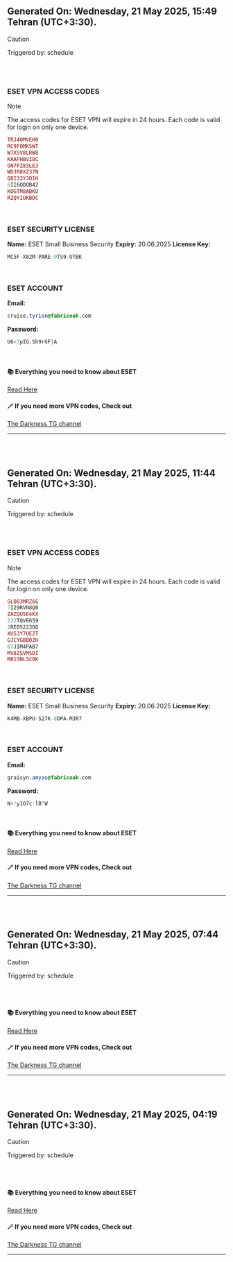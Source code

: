 ## Generated On: Wednesday, 21 May 2025, 15:49 Tehran (UTC+3:30).

> [!CAUTION]
> Triggered by: schedule

<br><br>

### ESET VPN ACCESS CODES

> [!NOTE]
> The access codes for ESET VPN will expire in 24 hours.
> Each code is valid for login on only one device.

```ruby
TRJ40MVEH0
RC9FOMKSWT
W7XSV8LRW8
KAAFHBVI8C
GN7FZ83LE3
WDJR8XZ37N
Q8I33YJO1H
6II6ODOB42
KOGTM8ABKU
RZQYIUKBDC
```

<br>

### ESET SECURITY LICENSE

**Name:** ESET Small Business Security
**Expiry:** 20.06.2025
**License Key:**

```POV-Ray SDL
MC5F-X82M-PARE-9TS9-UTBK
```

<br>

### ESET ACCOUNT

**Email:**

```CSS
cruise.tyrion@fabricoak.com
```

**Password:**

```POV-Ray SDL
U6<7pIG;Sh9rGF}A
```

<br>

#### 📚 Everything you need to know about ESET

[Read Here](https://t.me/F_NiREvil/2113)

#### 🪄 If you need more VPN codes, Check out

[The Darkness TG channel](https://t.me/Eset_key_trial)

---

<br><br>

## Generated On: Wednesday, 21 May 2025, 11:44 Tehran (UTC+3:30).

> [!CAUTION]
> Triggered by: schedule

<br><br>

### ESET VPN ACCESS CODES

> [!NOTE]
> The access codes for ESET VPN will expire in 24 hours.
> Each code is valid for login on only one device.

```ruby
SLO83MRZ6G
7I29RVN8Q0
ZAZQU5E4KX
232TQVE659
1RE0S223OQ
XU5JY7UEZT
GJCYGBB0ZH
07JIM4PAB7
MV8ZSVMSDI
M81SNLSC0K
```

<br>

### ESET SECURITY LICENSE

**Name:** ESET Small Business Security
**Expiry:** 20.06.2025
**License Key:**

```POV-Ray SDL
K4MB-XBPU-S27K-8DPA-M3R7
```

<br>

### ESET ACCOUNT

**Email:**

```CSS
graisyn.amyas@fabricoak.com
```

**Password:**

```POV-Ray SDL
N+!y1O7c:lB^W
```

<br>

#### 📚 Everything you need to know about ESET

[Read Here](https://t.me/F_NiREvil/2113)

#### 🪄 If you need more VPN codes, Check out

[The Darkness TG channel](https://t.me/Eset_key_trial)

---

<br><br>

## Generated On: Wednesday, 21 May 2025, 07:44 Tehran (UTC+3:30).

> [!CAUTION]
> Triggered by: schedule

<br><br>

#### 📚 Everything you need to know about ESET

[Read Here](https://t.me/F_NiREvil/2113)

#### 🪄 If you need more VPN codes, Check out

[The Darkness TG channel](https://t.me/Eset_key_trial)

---

<br><br>

## Generated On: Wednesday, 21 May 2025, 04:19 Tehran (UTC+3:30).

> [!CAUTION]
> Triggered by: schedule

<br><br>

#### 📚 Everything you need to know about ESET

[Read Here](https://t.me/F_NiREvil/2113)

#### 🪄 If you need more VPN codes, Check out

[The Darkness TG channel](https://t.me/Eset_key_trial)

---

<br><br>

